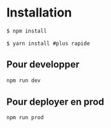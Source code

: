 # Installation

```bash
$ npm install
```

```
$ yarn install #plus rapide
```

## Pour developper

```bash
npm run dev
```

## Pour deployer en prod

```bash
npm run prod
```